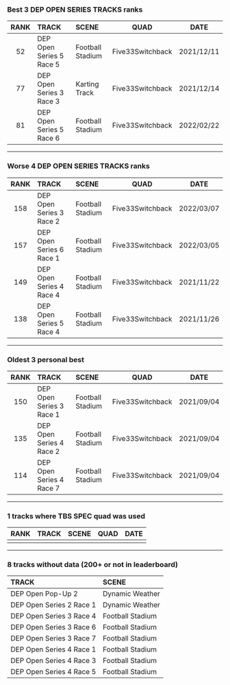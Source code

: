 ### Best 3 DEP OPEN SERIES TRACKS ranks
|RANK|TRACK|SCENE|QUAD|DATE|
|:---:|:---|:---|:---:|:---:|
|52|DEP Open Series 5 Race 5|Football Stadium|Five33Switchback|2021/12/11|
|77|DEP Open Series 3 Race 3|Karting Track|Five33Switchback|2021/12/14|
|81|DEP Open Series 5 Race 6|Football Stadium|Five33Switchback|2022/02/22|
---
### Worse 4 DEP OPEN SERIES TRACKS ranks
|RANK|TRACK|SCENE|QUAD|DATE|
|:---:|:---|:---|:---:|:---:|
|158|DEP Open Series 3 Race 2|Football Stadium|Five33Switchback|2022/03/07|
|157|DEP Open Series 6 Race 1|Football Stadium|Five33Switchback|2022/03/05|
|149|DEP Open Series 4 Race 4|Football Stadium|Five33Switchback|2021/11/22|
|138|DEP Open Series 5 Race 4|Football Stadium|Five33Switchback|2021/11/26|
---
### Oldest 3 personal best
|RANK|TRACK|SCENE|QUAD|DATE|
|:---:|:---|:---|:---:|:---:|
|150|DEP Open Series 3 Race 1|Football Stadium|Five33Switchback|2021/09/04|
|135|DEP Open Series 4 Race 2|Football Stadium|Five33Switchback|2021/09/04|
|114|DEP Open Series 4 Race 7|Football Stadium|Five33Switchback|2021/09/04|
---
### 1 tracks where TBS SPEC quad was used
|RANK|TRACK|SCENE|QUAD|DATE|
|:---:|:---|:---|:---:|:---:|
||||||
---
### 8 tracks without data (200+ or not in leaderboard)
|TRACK|SCENE|
|:---|:---|
|DEP Open Pop-Up 2|Dynamic Weather|
|DEP Open Series 2 Race 1|Dynamic Weather|
|DEP Open Series 3 Race 4|Football Stadium|
|DEP Open Series 3 Race 6|Football Stadium|
|DEP Open Series 3 Race 7|Football Stadium|
|DEP Open Series 4 Race 1|Football Stadium|
|DEP Open Series 4 Race 3|Football Stadium|
|DEP Open Series 4 Race 5|Football Stadium|
